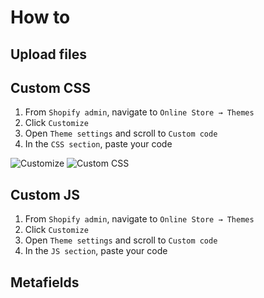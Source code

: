 # How to

## Upload files


## Custom CSS

1. From `Shopify admin`, navigate to `Online Store → Themes`
1. Click `Customize`
1. Open `Theme settings` and scroll to `Custom code`
1. In the `CSS section`, paste your code

![Customize](https://docs.openthinking.net/_media/global/howto/online_store-themes-customize.png "Customize")
![Custom CSS](https://docs.openthinking.net/_media/global/howto/theme_settings-custom_code.png "Custom CSS")


## Custom JS

1. From `Shopify admin`, navigate to `Online Store → Themes`
1. Click `Customize`
1. Open `Theme settings` and scroll to `Custom code`
1. In the `JS section`, paste your code


## Metafields